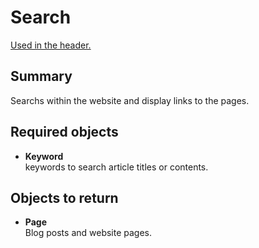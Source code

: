 # Search  

  [Used in the header.](/docs/rd/header.md)  

## Summary  

  Searchs within the website and display links to the pages.

## Required objects  

<!--  -->
- **Keyword**  
  keywords to search article titles or contents.
<!--  -->

## Objects to return  

<!--  -->
- **Page**  
  Blog posts and website pages.
<!--  -->
